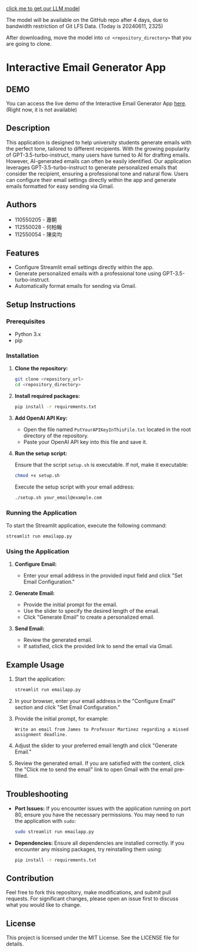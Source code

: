 [click me to get our LLM model](https://drive.google.com/file/d/1INZNM3fpzg6O4s2aF7M3XMYbg3xV3DMh/view?usp=sharing)

The model will be available on the GitHub repo after 4 days, due to bandwidth restriction of Git LFS Data. (Today is 20240611, 2325)

After downloading, move the model into ``` cd <repository_directory> ``` that you are going to clone.

# Interactive Email Generator App

## DEMO

You can access the live demo of the Interactive Email Generator App [here](http://proxmoxch.duckdns.org). (Right now, it is not available)

## Description

This application is designed to help university students generate emails with the perfect tone, tailored to different recipients. With the growing popularity of GPT-3.5-turbo-instruct, many users have turned to AI for drafting emails. However, AI-generated emails can often be easily identified. Our application leverages GPT-3.5-turbo-instruct to generate personalized emails that consider the recipient, ensuring a professional tone and natural flow. Users can configure their email settings directly within the app and generate emails formatted for easy sending via Gmail.

## Authors

- 110550205 - 蕭朝
- 112550028 - 何柏翰
- 112550054 - 陳奕均

## Features

- Configure Streamlit email settings directly within the app.
- Generate personalized emails with a professional tone using GPT-3.5-turbo-instruct.
- Automatically format emails for sending via Gmail.

## Setup Instructions

### Prerequisites

- Python 3.x
- pip

### Installation

1. **Clone the repository:**

   ```sh
   git clone <repository_url>
   cd <repository_directory>
   ```

2. **Install required packages:**

   ```sh
   pip install -r requirements.txt
   ```

3. **Add OpenAI API Key:**

   - Open the file named `PutYourAPIKeyInThisFile.txt` located in the root directory of the repository.
   - Paste your OpenAI API key into this file and save it.

4. **Run the setup script:**

   Ensure that the script `setup.sh` is executable. If not, make it executable:

   ```sh
   chmod +x setup.sh
   ```

   Execute the setup script with your email address:

   ```sh
   ./setup.sh your_email@example.com
   ```

### Running the Application

To start the Streamlit application, execute the following command:

```sh
streamlit run emailapp.py
```

### Using the Application

1. **Configure Email:**

   - Enter your email address in the provided input field and click "Set Email Configuration."

2. **Generate Email:**

   - Provide the initial prompt for the email.
   - Use the slider to specify the desired length of the email.
   - Click "Generate Email" to create a personalized email.

3. **Send Email:**

   - Review the generated email.
   - If satisfied, click the provided link to send the email via Gmail.

## Example Usage

1. Start the application:

   ```sh
   streamlit run emailapp.py
   ```

2. In your browser, enter your email address in the "Configure Email" section and click "Set Email Configuration."

3. Provide the initial prompt, for example:
   
   ```
   Write an email from James to Professor Martinez regarding a missed assignment deadline.
   ```

4. Adjust the slider to your preferred email length and click "Generate Email."

5. Review the generated email. If you are satisfied with the content, click the "Click me to send the email" link to open Gmail with the email pre-filled.

## Troubleshooting

- **Port Issues:** If you encounter issues with the application running on port 80, ensure you have the necessary permissions. You may need to run the application with `sudo`:
  
  ```sh
  sudo streamlit run emailapp.py
  ```

- **Dependencies:** Ensure all dependencies are installed correctly. If you encounter any missing packages, try reinstalling them using:
  
  ```sh
  pip install -r requirements.txt
  ```

## Contribution

Feel free to fork this repository, make modifications, and submit pull requests. For significant changes, please open an issue first to discuss what you would like to change.

## License

This project is licensed under the MIT License. See the LICENSE file for details.
